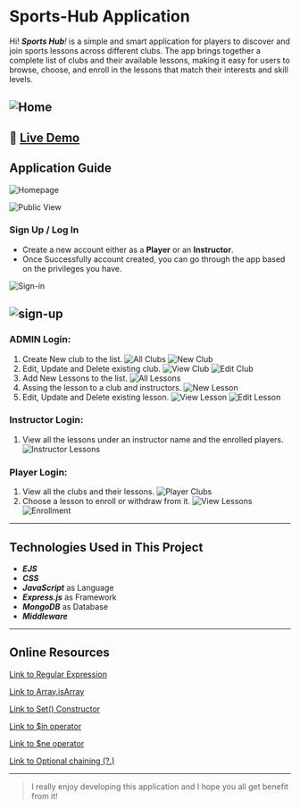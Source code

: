# Sports-Hub Application

Hi! _**Sports Hub**!_ is a simple and smart application for players to discover and join sports lessons across different clubs. The app brings together a complete list of clubs and their available lessons, making it easy for users to browse, choose, and enroll in the lessons that match their interests and skill levels.

![Home](public/images/summer.jpg)
---
🔗 [Live Demo](https://hamadbah.github.io/spaceman-project/)
---
## Application Guide

![Homepage](public/screenshots/Home.jpg)

![Public View](public/screenshots/public-view.jpg)

### Sign Up / Log In

- Create a new account either as a **Player** or an **Instructor**.
- Once Successfully account created, you can go through the app based on the privileges you have.

![Sign-in](public/screenshots/singin.jpg)

![sign-up](public/screenshots/signup.jpg)
---

### ADMIN Login:

1. Create New club to the list.
![All Clubs](public/screenshots/admin-all-clubs.jpg)
![New Club](public/screenshots/admin-new-club.jpg)
2. Edit, Update and Delete existing club.
![View Club](public/screenshots/admin-view-club.jpg)
![Edit Club](public/screenshots/admin-edit-club.jpg)
3. Add New Lessons to the list.
![All Lessons](public/screenshots/admin-all-lessons.jpg)
4. Assing the lesson to a club and instructors.
![New Lesson](public/screenshots/admin-new-lesson.jpg)
5. Edit, Update and Delete existing lesson.
![View Lesson](public/screenshots/admin-view-lesson.jpg)
![Edit Lesson](public/screenshots/admin-edit-lesson.jpg)

### Instructor Login:

1. View all the lessons under an instructor name and the enrolled players.
![Instructor Lessons](public/screenshots/instructor-lessons.jpg)

### Player Login:

1. View all the clubs and their lessons.
![Player Clubs](public/screenshots/player-clubs.jpg)
2. Choose a lesson to enroll or withdraw from it.
![View Lessons](public/screenshots/player-club-lesson.jpg)
![Enrollment](public/screenshots/player-lesson-enrollment.jpg)

---

## Technologies Used in This Project

- _**EJS**_
- _**CSS**_
- _**JavaScript**_ as Language
- _**Express.js**_ as Framework
- _**MongoDB**_ as Database
- _**Middleware**_

---
## Online Resources

[Link to Regular Expression](https://developer.mozilla.org/en-US/docs/Web/JavaScript/Guide/Regular_expressions)

[Link to Array.isArray](https://developer.mozilla.org/en-US/docs/Web/JavaScript/Reference/Global_Objects/Array/isArray)

[Link to Set() Constructor](https://developer.mozilla.org/en-US/docs/Web/JavaScript/Reference/Global_Objects/Set/Set)

[Link to $in operator](https://www.mongodb.com/docs/manual/reference/operator/query/in/)

[Link to $ne operator](https://www.mongodb.com/docs/manual/reference/operator/query/ne/)

[Link to Optional chaining (?.)](https://developer.mozilla.org/en-US/docs/Web/JavaScript/Reference/Operators/Optional_chaining)

---

> I really enjoy developing this application and I hope you all get benefit from it!

